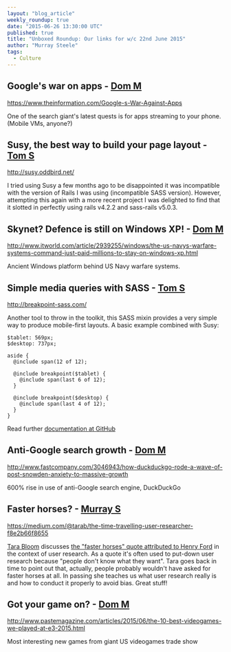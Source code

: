 ```yaml
---
layout: "blog_article"
weekly_roundup: true
date: "2015-06-26 13:30:00 UTC"
published: true
title: "Unboxed Roundup: Our links for w/c 22nd June 2015"
author: "Murray Steele"
tags:
  - Culture
---
```


## Google's war on apps - [Dom M](http://www.unboxedconsulting.com/people/dominic-mason)

https://www.theinformation.com/Google-s-War-Against-Apps

One of the search giant's latest quests is for apps streaming to your phone. (Mobile VMs, anyone?)

## Susy, the best way to build your page layout - [Tom S](http://www.unboxedconsulting.com/people/tom-sabin)

http://susy.oddbird.net/

I tried using Susy a few months ago to be disappointed it was incompatible with the version of Rails I was using (incompatible SASS version). However, attempting this again with a more recent project I was delighted to find that it slotted in perfectly using rails v4.2.2 and sass-rails v5.0.3.

## Skynet? Defence is still on Windows XP! - [Dom M](http://www.unboxedconsulting.com/people/dominic-mason)

http://www.itworld.com/article/2939255/windows/the-us-navys-warfare-systems-command-just-paid-millions-to-stay-on-windows-xp.html

Ancient Windows platform behind US Navy warfare systems.

## Simple media queries with SASS - [Tom S](http://www.unboxedconsulting.com/people/tom-sabin)

http://breakpoint-sass.com/

Another tool to throw in the toolkit, this SASS mixin provides a very simple way to produce mobile-first layouts. A basic example combined with Susy:

    $tablet: 569px;
    $desktop: 737px;

    aside {
      @include span(12 of 12);

      @include breakpoint($tablet) {
        @include span(last 6 of 12);
      }

      @include breakpoint($desktop) {
        @include span(last 4 of 12);
      }
    }

Read further [documentation at GitHub](https://github.com/at-import/breakpoint)

## Anti-Google search growth - [Dom M](http://www.unboxedconsulting.com/people/dominic-mason)

http://www.fastcompany.com/3046943/how-duckduckgo-rode-a-wave-of-post-snowden-anxiety-to-massive-growth

600% rise in use of anti-Google search engine, DuckDuckGo

## Faster horses? - [Murray S](http://www.unboxedconsulting.com/people/murray-steele)

https://medium.com/@tarab/the-time-travelling-user-researcher-f8e2b66f8655

[Tara Bloom](https://madebymany.com/people/tara-bloom) discusses [the "faster horses" quote attributed to Henry Ford](http://quoteinvestigator.com/2011/07/28/ford-faster-horse/) in the context of user research.  As a quote it's often used to put-down user research because "people don't know what they want".  Tara goes back in time to point out that, actually, people probably wouldn't have asked for faster horses at all.  In passing she teaches us what user research really is and how to conduct it properly to avoid bias.  Great stuff!

## Got your game on? - [Dom M](http://www.unboxedconsulting.com/people/dominic-mason)

http://www.pastemagazine.com/articles/2015/06/the-10-best-videogames-we-played-at-e3-2015.html

Most interesting new games from giant US videogames trade show

